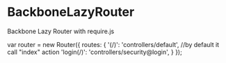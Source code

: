 # BackboneLazyRouter
Backbone Lazy Router with require.js

var router = new Router({
    routes: {
        '(/)': 'controllers/default', //by default it call "index" action
        'login(/)': 'controllers/security@login',
    }
});
